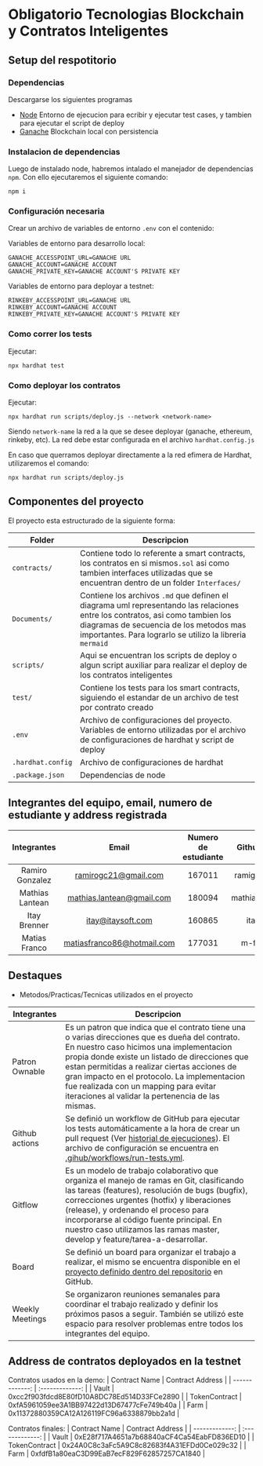 # Obligatorio Tecnologias Blockchain y Contratos Inteligentes

## Setup del respotitorio

### Dependencias
Descargarse los siguientes programas
- [Node](https://nodejs.org/en/) Entorno de ejecucion para ecribir y ejecutar test cases, y tambien para ejecutar el script de deploy
- [Ganache](https://trufflesuite.com/ganache/) Blockchain local con persistencia

### Instalacion de dependencias
Luego de instalado node, habremos intalado el manejador de dependencias `npm`. Con ello ejecutaremos el siguiente comando: 
```shell
npm i
```
### Configuración necesaria
Crear un archivo de variables de entorno `.env` con el contenido:

Variables de entorno para desarrollo local:
```
GANACHE_ACCESSPOINT_URL=GANACHE URL
GANACHE_ACCOUNT=GANACHE ACCOUNT
GANACHE_PRIVATE_KEY=GANACHE ACCOUNT'S PRIVATE KEY
```
Variables de entorno para deployar a testnet:
```
RINKEBY_ACCESSPOINT_URL=GANACHE URL
RINKEBY_ACCOUNT=GANACHE ACCOUNT
RINKEBY_PRIVATE_KEY=GANACHE ACCOUNT'S PRIVATE KEY
```

### Como correr los tests
Ejecutar:
```shell
npx hardhat test
```

### Como deployar los contratos
Ejecutar:
```shell
npx hardhat run scripts/deploy.js --network <network-name>
```

Siendo `network-name` la red a la que se desee deployar (ganache, ethereum, rinkeby, etc).
La red debe estar configurada en el archivo `hardhat.config.js`

En caso que querramos deployar directamente a la red efimera de Hardhat, utilizaremos el comando:
```shell
npx hardhat run scripts/deploy.js
```
## Componentes del proyecto
El proyecto esta estructurado de la siguiente forma:

| Folder | Descripcion |
| ------------- | ------------- |
| `contracts/`  | Contiene todo lo referente a smart contracts, los contratos en si mismos`.sol` asi como tambien interfaces utilizadas que se encuentran dentro de un folder `Interfaces/`  |
| `Documents/`  | Contiene los archivos `.md` que definen el diagrama uml representando las relaciones entre los contratos, asi como tambien los diagramas de secuencia de los metodos mas importantes. Para lograrlo se utilizo la libreria `mermaid` |
| `scripts/`    | Aqui se encuentran los scripts de deploy o algun script auxiliar para realizar el deploy de los contratos inteligentes |
| `test/`       | Contiene los tests para los smart contracts, siguiendo el estandar de un archivo de test por contrato creado |
| `.env`        | Archivo de configuraciones del proyecto. Variables de entorno utilizadas por el archivo de configuraciones de hardhat y script de deploy |
| `.hardhat.config` | Archivo de configuraciones de hardhat |
| `.package.json`   | Dependencias de node |

## Integrantes del equipo, email, numero de estudiante y address registrada

| Integrantes | Email | Numero de estudiante | Github user | Address |
| :-------------: | :-------------: | :-------------: | :-------------: | :-------------: |
| Ramiro Gonzalez | ramirogc21@gmail.com | 167011 | ramigonzalez | 0xc5c527a607149aA2A291B38CE3124A306834A834 |
| Mathias Lantean | mathias.lantean@gmail.com | 180094 | mathiaslantean | 0xE6D7187Be6AA45AEC6ED5C90C2CF5424eB4af959 |
| Itay Brenner    | itay@itaysoft.com | 160865 | itaybre | 0xC4F07CFB7ccC68b047A49F93CAcF853d4bfCF59e |
| Matias Franco   | matiasfranco86@hotmail.com | 177031 | m-franco | 0xEdf1B6F81a6298199007294CBB9141083956FFD1 |

## Destaques
- Metodos/Practicas/Tecnicas utilizados en el proyecto

| Integrantes | Descripcion |
| ------------- | ------------- |
| Patron Ownable | Es un patron que indica que el contrato tiene una o varias direcciones que es dueña del contrato. En nuestro caso hicimos una implementacion propia donde existe un listado de direcciones que estan permitidas a realizar ciertas acciones de gran impacto en el protocolo. La implementacion fue realizada con un mapping para evitar iteraciones al validar la pertenencia de las mismas. |
| Github actions | Se definió un workflow de GitHub para ejecutar los tests automáticamente a la hora de crear un pull request (Ver [historial de ejecuciones](https://github.com/Tecnologias-Blockchain-y-Contratos-Inte/obligatorio-brenner-franco-gonzalez-lantean/actions)). El archivo de configuración se encuentra en [.gihub/workflows/run-tests.yml](https://github.com/Tecnologias-Blockchain-y-Contratos-Inte/obligatorio-brenner-franco-gonzalez-lantean/blob/develop/.github/workflows/run-tests.yml).|
| Gitflow | Es un modelo de trabajo colaborativo que organiza el manejo de ramas en Git, clasificando las tareas (features), resolución de bugs (bugfix), correcciones urgentes (hotfix) y liberaciones (release), y ordenando el proceso para incorporarse al código fuente principal. En nuestro caso utilizamos las ramas master, develop y feature/tarea-a-desarrollar. |
| Board | Se definió un board para organizar el trabajo a realizar, el mismo se encuentra disponible en el [proyecto definido dentro del repositorio](https://github.com/orgs/Tecnologias-Blockchain-y-Contratos-Inte/projects/1) en GitHub.| 
| Weekly Meetings| Se organizaron reuniones semanales para coordinar el trabajo realizado y definir los próximos pasos a seguir. También se utilizó este espacio para resolver problemas entre todos los integrantes del equipo. |


## Address de contratos deployados en la testnet

Contratos usados en la demo:
| Contract Name     | Contract Address |
| -------------:   | :-------------: |
| Vault             | 0xcc2f903fdcd8E80fD10A8DC78Ed514D33FCe2890 |
| TokenContract     | 0xfA5961059ee3A1BB97422d13D67477cFe749b40a |
| Farm              | 0x11372880359CA12A126119FC96a6338879bb2a1d |

Contratos finales:
| Contract Name     | Contract Address |
| -------------:   | :-------------: |
| Vault             | 0xE28f717A4651a7b68840aCF4Ca54EabFD836ED10 |
| TokenContract     | 0x24A0C8c3aFc5A9C8c82683f4A31EFDd0Ce029c32 |
| Farm              | 0xfdfB1a80eaC3D99EaB7ecF829F62857257CA1840 |
